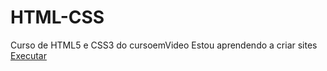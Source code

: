# HTML-CSS
Curso de HTML5 e CSS3 do cursoemVideo
Estou aprendendo a criar sites
<a href="https://lucascmagno.github.io/curso-html5-e-css3">Executar</a>